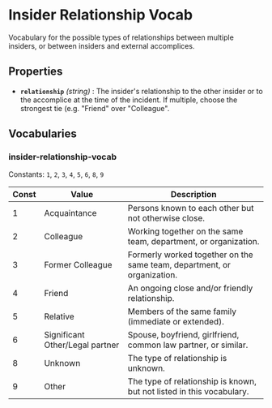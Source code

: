 # Insider Relationship Vocab

Vocabulary for the possible types of relationships between multiple insiders, or between insiders and external accomplices.

## Properties

- **`relationship`** *(string)* : The insider's relationship to the other insider or to the accomplice at the time of the incident. If multiple, choose the strongest tie (e.g. "Friend" over "Colleague".

## Vocabularies

### insider-relationship-vocab

Constants: `1`, `2`, `3`, `4`, `5`, `6`, `8`, `9`

| Const | Value | Description |
| --- | --- | --- |
| 1 | Acquaintance | Persons known to each other but not otherwise close.|
| 2 | Colleague | Working together on the same team, department, or organization.|
| 3 | Former Colleague | Formerly worked together on the same team, department, or organization.|
| 4 | Friend | An ongoing close and/or friendly relationship.|
| 5 | Relative | Members of the same family (immediate or extended).|
| 6 | Significant Other/Legal partner | Spouse, boyfriend, girlfriend, common law partner, or similar.|
| 8 | Unknown | The type of relationship is unknown.|
| 9 | Other | The type of relationship is known, but not listed in this vocabulary.|
